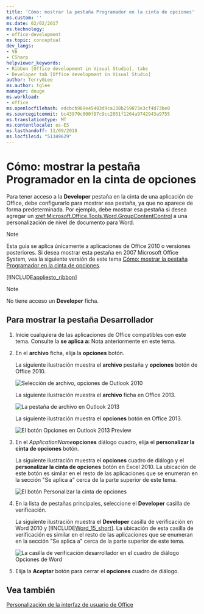 ```yaml
---
title: 'Cómo: mostrar la pestaña Programador en la cinta de opciones'
ms.custom: ''
ms.date: 02/02/2017
ms.technology:
- office-development
ms.topic: conceptual
dev_langs:
- VB
- CSharp
helpviewer_keywords:
- Ribbon [Office development in Visual Studio], tabs
- Developer tab [Office development in Visual Studio]
author: TerryGLee
ms.author: tglee
manager: douge
ms.workload:
- office
ms.openlocfilehash: edcbcb969e45403d9ca138b259073e3cf4d73be0
ms.sourcegitcommit: bc43970c000f07c9cc2051f1264a9742943a9755
ms.translationtype: MT
ms.contentlocale: es-ES
ms.lasthandoff: 11/09/2018
ms.locfileid: "51349629"
---
```

# <a name="how-to-show-the-developer-tab-on-the-ribbon"></a>Cómo: mostrar la pestaña Programador en la cinta de opciones
  Para tener acceso a la **Developer** pestaña en la cinta de una aplicación de Office, debe configurarlo para mostrar esa pestaña, ya que no aparece de forma predeterminada. Por ejemplo, debe mostrar esa pestaña si desea agregar un <xref:Microsoft.Office.Tools.Word.GroupContentControl> a una personalización de nivel de documento para Word.  
  
> [!NOTE]  
>  Esta guía se aplica únicamente a aplicaciones de Office 2010 o versiones posteriores. Si desea mostrar esta pestaña en 2007 Microsoft Office System, vea la siguiente versión de este tema [Cómo: mostrar la pestaña Programador en la cinta de opciones](https://web.archive.org/web/20140303033431/msdn.microsoft.com/library/bb608625(v=vs.90).aspx
).  
  
 [!INCLUDE[appliesto_ribbon](../vsto/includes/appliesto-ribbon-md.md)]  
  
> [!NOTE]  
>  No tiene acceso un **Developer** ficha.  
  
## <a name="to-show-the-developer-tab"></a>Para mostrar la pestaña Desarrollador  
  
1.  Inicie cualquiera de las aplicaciones de Office compatibles con este tema. Consulte la **se aplica a:** Nota anteriormente en este tema.  
  
2.  En el **archivo** ficha, elija la **opciones** botón.  
  
     La siguiente ilustración muestra el **archivo** pestaña y **opciones** botón de Office 2010.  
  
     ![Selección de archivo, opciones de Outlook 2010](../vsto/media/vsto-office-file-tab.png "Elegir archivo, opciones de Outlook 2010")  
  
     La siguiente ilustración muestra el **archivo** ficha en Office 2013.  
  
     ![La pestaña de archivo en Outlook 2013](../vsto/media/vsto-office2013-filetab.png "pestaña del archivo de Outlook 2013")  
  
     La siguiente ilustración muestra el **opciones** botón en Office 2013.  
  
     ![El botón Opciones en Outlook 2013 Preview](../vsto/media/vsto-office2013-optionsbutton.png "el botón Opciones en Outlook 2013 Preview")  
  
3.  En el _ApplicationName_**opciones** diálogo cuadro, elija el **personalizar la cinta de opciones** botón.  
  
     La siguiente ilustración muestra el **opciones** cuadro de diálogo y el **personalizar la cinta de opciones** botón en Excel 2010. La ubicación de este botón es similar en el resto de las aplicaciones que se enumeran en la sección "Se aplica a" cerca de la parte superior de este tema.  
  
     ![El botón Personalizar la cinta de opciones](../vsto/media/vsto-office2010-customizeribbonbutton.png "botón Personalizar la cinta")  
  
4.  En la lista de pestañas principales, seleccione el **Developer** casilla de verificación.  
  
     La siguiente ilustración muestra el **Developer** casilla de verificación en Word 2010 y [!INCLUDE[Word_15_short](../vsto/includes/word-15-short-md.md)]. La ubicación de esta casilla de verificación es similar en el resto de las aplicaciones que se enumeran en la sección "Se aplica a" cerca de la parte superior de este tema.  
  
     ![La casilla de verificación desarrollador en el cuadro de diálogo Opciones de Word](../vsto/media/vsto-office2010-developercheckbox.png "para desarrolladores de la casilla de verificación en el cuadro de diálogo Opciones de Word")  
  
5.  Elija la **Aceptar** botón para cerrar el **opciones** cuadro de diálogo.  
  
## <a name="see-also"></a>Vea también  
 [Personalización de la interfaz de usuario de Office](../vsto/office-ui-customization.md)  
  
  